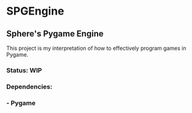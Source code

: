 # SPGEngine
## Sphere's Pygame Engine

This project is my interpretation of how to effectively program games in Pygame.

### Status: WIP

### Dependencies:
### - Pygame